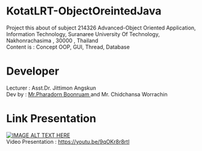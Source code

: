 # KotatLRT-ObjectOreintedJava
Project this about of subject 214326 Advanced-Object Oriented Application, Information Technology, Suranaree University Of Technology, Nakhonrachasima , 30000 , Thailand<br/>
Content is : Concept OOP, GUI, Thread, Database <br/>
# Developer
Lecturer : Asst.Dr. Jittimon Angskun<br/>
Dev by : <a href="https://www.facebook.com/PharadornB/">Mr.Pharadorn Boonruam </a> and Mr. Chidchansa Worrachin <br/>
# Link Presentation
[![IMAGE ALT TEXT HERE](https://img.youtube.com/vi/9qOKr8r8rtI/0.jpg)](https://www.youtube.com/watch?v=9qOKr8r8rtI)<br/>
Video Presentation : https://youtu.be/9qOKr8r8rtI
